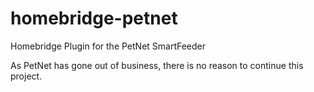 # homebridge-petnet
Homebridge Plugin for the PetNet SmartFeeder

As PetNet has gone out of business, there is no reason to continue this project.
